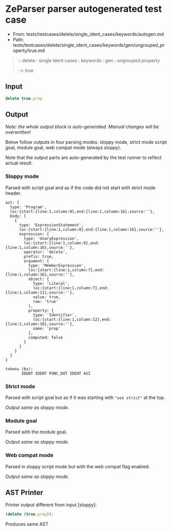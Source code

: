 # ZeParser parser autogenerated test case

- From: tests/testcases/delete/single_ident_cases/keywords/autogen.md
- Path: tests/testcases/delete/single_ident_cases/keywords/gen/ungrouped_property/true.md

> :: delete : single ident cases : keywords : gen : ungrouped property
>
> ::> true

## Input


`````js
delete true.prop
`````

## Output

_Note: the whole output block is auto-generated. Manual changes will be overwritten!_

Below follow outputs in four parsing modes: sloppy mode, strict mode script goal, module goal, web compat mode (always sloppy).

Note that the output parts are auto-generated by the test runner to reflect actual result.

### Sloppy mode

Parsed with script goal and as if the code did not start with strict mode header.

`````
ast: {
  type: 'Program',
  loc:{start:{line:1,column:0},end:{line:1,column:16},source:''},
  body: [
    {
      type: 'ExpressionStatement',
      loc:{start:{line:1,column:0},end:{line:1,column:16},source:''},
      expression: {
        type: 'UnaryExpression',
        loc:{start:{line:1,column:0},end:{line:1,column:16},source:''},
        operator: 'delete',
        prefix: true,
        argument: {
          type: 'MemberExpression',
          loc:{start:{line:1,column:7},end:{line:1,column:16},source:''},
          object: {
            type: 'Literal',
            loc:{start:{line:1,column:7},end:{line:1,column:11},source:''},
            value: true,
            raw: 'true'
          },
          property: {
            type: 'Identifier',
            loc:{start:{line:1,column:12},end:{line:1,column:16},source:''},
            name: 'prop'
          },
          computed: false
        }
      }
    }
  ]
}

tokens (6x):
       IDENT IDENT PUNC_DOT IDENT ASI
`````

### Strict mode

Parsed with script goal but as if it was starting with `"use strict"` at the top.

_Output same as sloppy mode._

### Module goal

Parsed with the module goal.

_Output same as sloppy mode._

### Web compat mode

Parsed in sloppy script mode but with the web compat flag enabled.

_Output same as sloppy mode._

## AST Printer

Printer output different from input [sloppy]:

````js
(delete (true.prop));
````

Produces same AST
